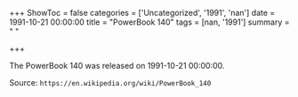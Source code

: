 +++
ShowToc = false
categories = ['Uncategorized', '1991', 'nan']
date = 1991-10-21 00:00:00
title = "PowerBook 140"
tags = [nan, '1991']
summary = " "

+++

The PowerBook 140 was released on 1991-10-21 00:00:00.

Source: `https://en.wikipedia.org/wiki/PowerBook_140`


